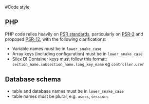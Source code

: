 #Code style
## PHP
PHP code relies heavily on [PSR standards](http://www.php-fig.org/psr/), 
particularly on [PSR-2](http://www.php-fig.org/psr/psr-2/) 
and proposed [PSR-12](https://github.com/php-fig/fig-standards/blob/master/proposed/extended-coding-style-guide.md),
with the following clarifications:
* Variable names must be in `lower_snake_case`
* Array keys (including configuration) must be in `lower_snake_case`
* Silex DI Container keys must follow this format: `section_name.subsection_name.long_key_name` eg `controller.user`

## Database schema
* table and database names must be in `lower_snake_case`
* table names must be plural, e.g. `users`, `sessions`

